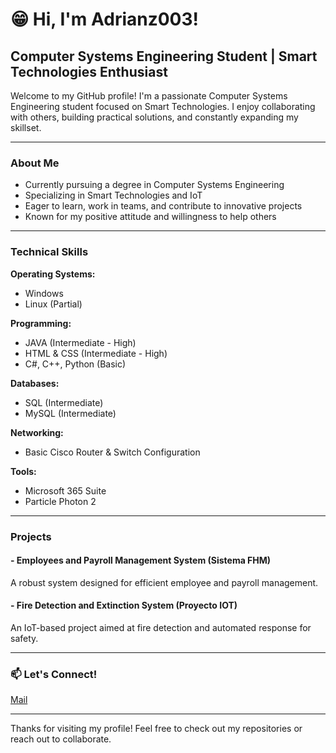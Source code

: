 # 😁 Hi, I'm Adrianz003!

## Computer Systems Engineering Student | Smart Technologies Enthusiast

Welcome to my GitHub profile! I'm a passionate Computer Systems Engineering student focused on Smart Technologies. I enjoy collaborating with others, building practical solutions, and constantly expanding my skillset.

---

### About Me
- Currently pursuing a degree in Computer Systems Engineering
- Specializing in Smart Technologies and IoT
- Eager to learn, work in teams, and contribute to innovative projects
- Known for my positive attitude and willingness to help others

---

###  Technical Skills
**Operating Systems:**  
- Windows  
- Linux (Partial)

**Programming:**  
- JAVA (Intermediate - High)  
- HTML & CSS (Intermediate - High)  
- C#, C++, Python (Basic)

**Databases:**  
- SQL (Intermediate)  
- MySQL (Intermediate)

**Networking:**  
- Basic Cisco Router & Switch Configuration

**Tools:**  
- Microsoft 365 Suite  
- Particle Photon 2

---

### Projects
#### - Employees and Payroll Management System (Sistema FHM)
A robust system designed for efficient employee and payroll management.

#### - Fire Detection and Extinction System (Proyecto IOT)
An IoT-based project aimed at fire detection and automated response for safety.

---

### 📫 Let's Connect!

<!-- Add your social links here if you'd like, for example: -->
<!-- - [LinkedIn](https://www.linkedin.com/in/yourprofile) -->
<!-- - [Twitter](https://twitter.com/yourhandle) -->
 [Mail](zavalaruvaladrian@gmail.com) 

---

Thanks for visiting my profile! Feel free to check out my repositories or reach out to collaborate.
